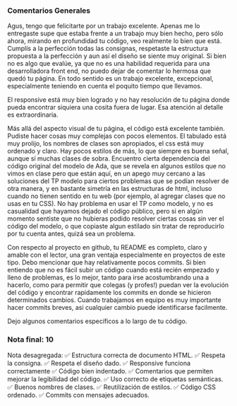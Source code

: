 ### Comentarios Generales

Agus, tengo que felicitarte por un trabajo excelente. Apenas me lo entregaste supe que estaba frente a un trabajo muy bien hecho, pero sólo ahora, mirando en profundidad tu código, veo realmente lo bien que está. Cumplís a la perfección todas las consignas, respetaste la estructura propuesta a la perfección y aun así el diseño se siente muy original. Si bien no es algo que evalúe, ya que no es una habilidad requerida para una desarrolladora front end, no puedo dejar de comentar lo hermosa que quedó tu página. En todo sentido es un trabajo excelente, excepcional, especialmente teniendo en cuenta el poquito tiempo que llevamos. 

El responsive está muy bien logrado y no hay resolución de tu página donde pueda encontrar siquiera una cosita fuera de lugar. Esa atención al detalle es extraordinaria. 

Más allá del aspecto visual de tu página, el código está excelente también. Pudiste hacer cosas muy complejas con pocos elementos. El tabulado está muy prolijo, los nombres de clases son apropiados, el css está muy ordenado y claro. Hay pocos estilos de más, lo que siempre es buena señal, aunque sí muchas clases de sobra. Encuentro cierta dependencia del código original del modelo de Ada, que se revela en algunos estilos que no vimos en clase pero que están aquí, en un apego muy cercano a las soluciones del TP modelo para ciertos problemas que se podían resolver de otra manera, y en bastante simetría en las estructuras de html, incluso cuando no tienen sentido en tu web (por ejemplo, al agregar clases que no usas en tu CSS). No hay problema en usar el TP como modelo, y no es casualidad que hayamos dejado el código público, pero si en algún momento sentiste que no hubieras podido resolver ciertas cosas sin ver el código del modelo, o que copiaste algun estilado sin tratar de reproducirlo por tu cuenta antes, quizá sea un problema. 

Con respecto al proyecto en github, tu README es completo, claro y amable con el lector, una gran ventaja especialmente en proyectos de este tipo. Debo mencionar que hay relativamente pocos commits. Si bien entiendo que no es fácil subir un código cuando está recién empezado y lleno de problemas, es lo mejor, tanto para irse acostumbrando una a hacerlo, como para permitir que colegas (y profes!) puedan ver la evolución del código y encontrar rapidamente los commits en donde se hicieron determinados cambios. Cuando trabajamos en equipo es muy importante hacer commits breves, asi cualquier cambio puede identificarse facilmente. 


Dejo algunos comentarios específicos a lo largo de tu código. 

### Nota final: 10

Nota desagregada: 
✅ Estructura correcta de documento HTML.
✅ Respeta la consigna.
✅ Respeta el diseño dado.
✅ Responsive funciona correctamente 
✅ Código bien indentado. 
✅ Comentarios que permiten mejorar la legibilidad del código.
✅ Uso correcto de etiquetas semánticas.
✅ Buenos nombres de clases.
✅ Reutilización de estilos.
✅ Código CSS ordenado.
✅ Commits con mensajes adecuados.
